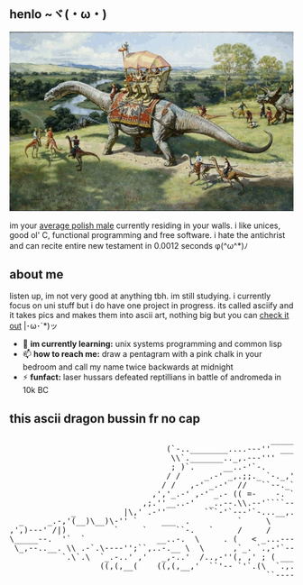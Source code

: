 ## henlo ~ヾ(・ω・)

![dinosaurs](./gfx/dinozaury.gif)

im your [average polish male](https://pbs.twimg.com/media/EqjiM2bXYAA5d78.jpg)
currently residing in your walls. i like unices, good ol' C, functional
programming and free software. i hate the antichrist and can recite entire new
testament in 0.0012 seconds φ(^ω^*)ﾉ

## about me

listen up, im not very good at anything tbh. im still studying. i currently
focus on uni stuff but i do have one project in progress. its called asciify
and it takes pics and makes them into ascii art, nothing big but you can
[check it out](https://github.com/duszku/asciify)
|･ω･`*)ッ

 - 🌱 **im currently learning:** unix systems programming and common lisp
 - 📫 **how to reach me:** draw a pentagram with a pink chalk in your bedroom
 and call
 my name twice backwards at midnight
 - ⚡ **funfact:** laser hussars defeated reptillians in battle of andromeda in
 10k BC

## this ascii dragon bussin fr no cap
<pre>
                                                       ____________
                                 (`-..________....---''  ____..._.-`
                                  \\`._______.._,.---'''     ,'
                                  ; )`.      __..-'`-.      /
                                 / /     _.-' _,.;;._ `-._,'
                                / /   ,-' _.-'  //   ``--._``._
                              ,','_.-' ,-' _.- (( =-    -. `-._`-._____
                            ,;.''__..-'   _..--.\\.--'````--.._``-.`-._`.
             _          |\,' .-''        ```-'`---'`-...__,._  ``-.`-.`-.`.
  _     _.-,'(__)\__)\-'' `     ___  .          `     \      `--._
,',)---' /|)          `     `      ``-.   `     /     /     `     `-.
\_____--.  '`  `               __..-.  \     . (   < _...-----..._   `.
 \_,--..__. \\ .-`.\----'';``,..-.__ \  \      ,`_. `.,-'`--'`---''`.  )
           `.\`.\  `_.-..' ,'   _,-..'  /..,-''(, ,' ; ( _______`___..'__
                   ((,(,__(    ((,(,__,'  ``'-- `'`.(\  `.,..______   SSt
                                                      ``--------..._``--.__
</pre>
